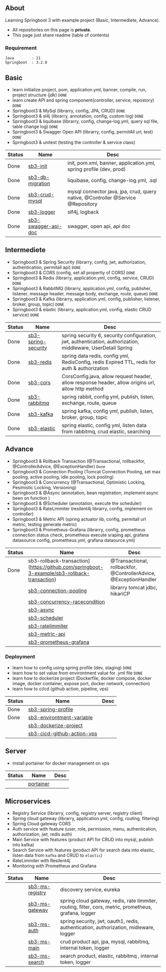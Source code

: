 ## About
Learning Springboot 3 with example project (Basic, Intermediete, Advance). 
- All repositories on this page is **private**.
- This page just share readme (table of contents)

### Requirement
```
Java        : 21
Springboot  : 3.2.0
```

## Basic
- learn initialize project, pom, application.yml, banner, compile, run, project structure (jdk)   `DONE`
- learn create API and spring component(controller, service, repostory) `DONE`
- Springboot3 & MySql (librarry, config, JPA, CRUD)  `DONE`
- Springboot3 & sl4j (librarry, annotation, config, custom log)   `DONE`
- Springboot3 & liquibase (librarry, config, change-log.yml, query sql file, table change log)    `DONE`
- Springboot3 & Swagger Open API (librarry, config, permitAll url, test)   `DONE`
- Springboot3 & unitest (testing the controller & service class) 

| Status | Name | Desc |
|--|--|--|
| Done | [sb3-init](https://github.com/springboot-3-example/sb3-init) | init, pom.xml, banner, application.yml, spring profile (dev, prod)|
| Done | [sb3-db-migration](https://github.com/springboot-3-example/sb3-db-migration) | liquibase, config, change-log.yml, .sql |
| Done | [sb3-crud-mysql](https://github.com/springboot-3-example/sb3-crud-mysql) | mysql connector java, jpa, crud, query native, @Controller @Service @Repository |
| Done | [sb3-logger](https://github.com/springboot-3-example/sb3-logger) | slf4j, logback |
| Done | [sb3-swagger-api-doc](https://github.com/springboot-3-example/sb3-swagger-api-doc) | swagger, open api, api doc |


## Intermediete
- Springboot3 & Spring Security (librarry, config, jwt, authorization, authentication, permitall api)   `DONE`
- Springboot3 & CORS (config, set all propertiy of CORS)  `DONE`
- Springboot3 & Redis (librarry, application.yml, config, service, CRUD)    `DONE`
- Springboot3 & RabbitMQ (librarry, application.yml, config, publisher, listener, message header, message body, exchange, route, queue)   `DONE`
- Springboot3 & Kafka (librarry, application.yml, config, publisher, listener, broker, group, topic)   `DONE`
- Springboot3 & elastic (librarry, application.yml, config, elastic CRUD service)    `DONE`

| Status | Name | Desc |
|--|--|--|
| Done | [sb3-spring-security](https://github.com/springboot-3-example/sb3-spring-security) | spring security 6, security configuration, jwt, authentication, authorization, middleware, UserDetail Spring|
| Done | [sb3-redis](https://github.com/springboot-3-example/sb3-redis) | spring data redis, config yml, RedisConfig, redis Expired TTL, redis for auth & authorization |
| Done | [sb3-cors](https://github.com/springboot-3-example/sb3-cors) | CorsConfig.java, allow request header, allow response header, allow origins url, allow http method |
| Done | [sb3-rabbitmq](https://github.com/springboot-3-example/sb3-rabbitmq-publish-listen) | spring rabbit, config yml, publish, listen, exchange, route, queue  |
| Done | [sb3-kafka](https://github.com/springboot-3-example/sb3-kafka-publish-subscribe) | spring kafka, config yml, publish, listen, broker, group, topic |
| Done | [sb3-elastic](https://github.com/springboot-3-example/sb3-elastic) | spring elastic, config yml, listen data from rabbitmq, crud elastic, searching |

## Advance
- Springboot3 & Rollback Transaction (@Transactional, rollbackfor, @ControllerAdvice, @ExceptionHandler) `Done`
- Springboot3 & Connection Pooling (Tomcat Connection Pooling, set max pooling, active pooling, idle pooling, lock pooling)
- Springboot3 & Concurrency (@Transactional, Optimistic Locking, Pesimistic Locking, Versioning)
- Springboot3 & @Async (annotation, bean registration, implement async been on function )
- Springboot3 & @Scheduler (annotation, execute the scheduler)
- Springboot3 & RateLimmiter (resilent4j librarry, config, implement on controller)
- Springboot3 & Metric API (spring actuator lib, config, permitall url metric, testing generate metric)
- Springboot3 & Prometheus-Grafana (librarry, config, prometheus connection status check, prometheus execute sraping api, grafana datasource config, prometheus.yml, grafana dataource.yml)

| Status | Name | Desc |
|--|--|--|
| Done | sb3-rollback-transaction](https://github.com/springboot-3-example/sb3-rollback-transaction) | @Transactional, rollbackfor, @ControllerAdvice, @ExceptionHandler |
|  | [sb3-connection-pooling](https://github.com/springboot-3-example/sb3-conn-pooling) | librarry tomcat jdbc, hikariCP |
| | [sb3-concurrency-racecondition](https://github.com/springboot-3-example/sb3-concurrency-racecondition) | |
| | [sb3-async](https://github.com/springboot-3-example/sb3-async) | |
| | [sb3-scheduler](https://github.com/springboot-3-example/sb3-scheduler)  | |
| | [sb3-ratelimmiter](https://github.com/springboot-3-example/sb3-ratelimmiter) | |
| | [sb3-metric-api](https://github.com/springboot-3-example/sb3-metric-api) | |
| | [sb3-prometheus-grafana](https://github.com/springboot-3-example/sb3-prometheus-grafana) | |


### Deployment
- learn how to config using spring profile (dev, staging)    `DONE`
- learn how to set value from environtment value for .yml file `DONE`
- learn how to dockerize project (Dockerfile, docker compose, docker image, docker container, expose port, docker network, connection) 
- learn how to ci/cd (github action, pipeline, vps)

| Status | Name | Desc |
|--|--|--|
| Done | [sb3-spring-profile](https://github.com/springboot-3-example/sb3-spring-profile) | |
| Done | [sb3-environtment-variable](https://github.com/springboot-3-example/sb3-env-variable) | |
| | [sb3-dockerize-project](https://github.com/springboot-3-example/sb3-dockerize-project) | |
| | [sb3-cicd-github-action-vps](https://github.com/springboot-3-example/sb3-github-action-vps) | |

## Server
- install portainer for docker management on vps

| Status | Name | Desc |
|--|--|--|
| | [portainer](#) | |


## Microservices
- Registry Service (librarry, config, registry server, registry client)
- Spring cloud gateway (librarry, application.yml, config, routing, filtering)
- Spring Cloud gateway CORS
- Auth service with feature (user, role, permission, menu, authentication, authorization, jwt, redis  auth)
- Main Service with features (product API for CRUD into mysql, publish into kafka)
- Search Service with features (product API for search data into elastic, listen data from `kafka` and CRUD to `elastic`)
- RateLimmiter with Resilent4j
- Monitoring with Prometheus and Grafana

| Status | Name | Desc |
|--|--|--|
| | [sb3-ms-registry](https://github.com/springboot-3-example/sb3-ms-registry)| discovery service, eureka|
| | [sb3-ms-gateway](https://github.com/springboot-3-example/sb3-ms-gateway) | spring cloud gateway, redis, rate limmiter, routing, filter, cors, metric, prometheus, grafana, logger|
| | [sb3-ms-auth](https://github.com/springboot-3-example/sb3-ms-auth) | spring security, jwt, oauth1, redis, authentication, authorization, midleware, logger |
| | [sb3-ms-main](https://github.com/springboot-3-example/sb3-ms-main) | crud product api, jpa, mysql, rabbitmq, internal token, logger |
| | [sb3-ms-search](https://github.com/springboot-3-example/sb3-ms-search) | search product, elastic, rabbitmq , internal token, logger|



